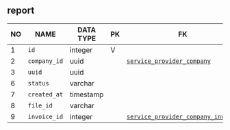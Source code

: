 
report
----------------------------


NO | NAME | DATA TYPE | PK | FK | COMMENTS
---|------|-----------|----|----|-------------------
1|`id` | integer | V |  | 
2|`company_id` | uuid |  | [`service_provider_company`](service_provider_company.md) | 
3|`uuid` | uuid |  |  | 
6|`status` | varchar |  |  | 
7|`created_at` | timestamp |  |  | 
8|`file_id` | varchar |  |  | 
9|`invoice_id` | integer |  | [`service_provider_company_invoice`](service_provider_company_invoice.md) | 
